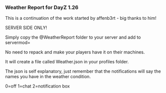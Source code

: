 ### Weather Report for DayZ 1.26
This is a continuation of the work started by affenb3rt - big thanks to him!

SERVER SIDE ONLY!

Simply copy the @WeatherReport folder to your server and add to servermod= 

No need to repack and make your players have it on their machines.

It will create a file called Weather.json in your profiles folder. 

The json is self explanatory, just remember that the notifications will say the names you have in the weather condition.  

0=off 1=chat 2=notification box
